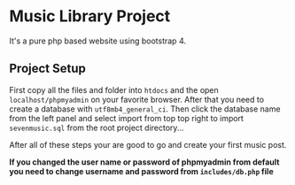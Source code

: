 # Music Library Project
It's a pure php based website using bootstrap 4.

## Project Setup
First copy all the files and folder into `htdocs` and the open `localhost/phpmyadmin` on your favorite browser. After that you need to create a database with `utf8mb4_general_ci`. Then click the database name from the left panel and select import from top top right to import `sevenmusic.sql` from the root project directory...

After all of these steps your are good to go and create your first music post.

**If you changed the user name or password of phpmyadmin from default you need to change username and password from `includes/db.php` file**
